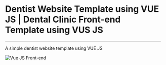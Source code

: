 <h1>Dentist Website Template using VUE JS | Dental Clinic Front-end Template using VUS JS</h1>
<hr>
<p>
  A simple dentist website template using VUE JS
</p>
<img  src = "dentist-website-vuejs.png" alt = "Vue JS Front-end">
